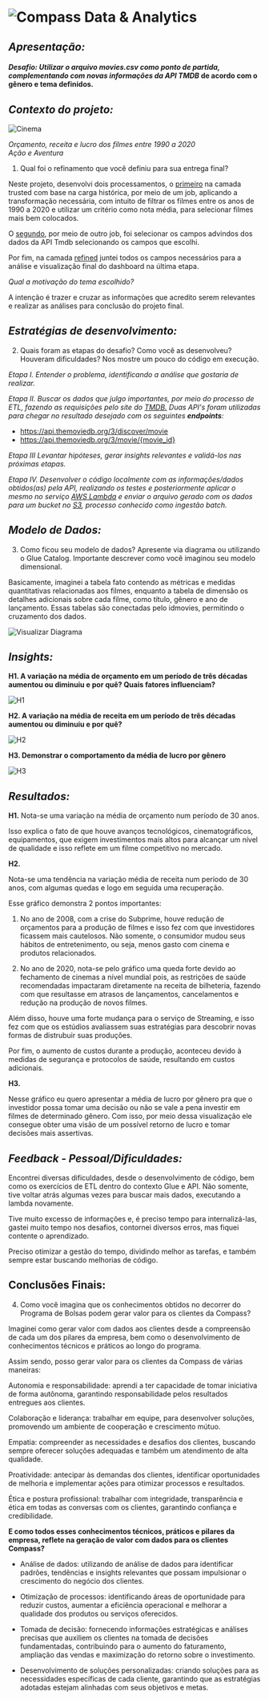 # ![Compass](images/icon-compass.png) **Data & Analytics**

## _Apresentação:_

#### _Desafio: Utilizar o arquivo movies.csv como ponto de partida, complementando com novas informações da API TMDB_ de acordo com o gênero e tema definidos.

## _Contexto do projeto:_

![Cinema](images/movies.jpg)

_Orçamento, receita e lucro dos filmes entre 1990 a 2020_ <br>
_Ação e Aventura_
<br>

1. Qual foi o refinamento que você definiu para sua entrega final?

Neste projeto, desenvolvi dois processamentos, o [primeiro](<../Desafio/etapa-3/tarefa_03/trusted_job_csv.pyrefined_job.py>) na camada trusted com base na carga histórica, por meio de um job, aplicando a transformação necessária, com intuito de filtrar os filmes entre os anos de 1990 a 2020 e utilizar um critério como nota média, para selecionar filmes mais bem colocados.

O [segundo](<../Desafio/etapa-3/tarefa_03/trusted_job_api.py.py>), por meio de outro job, foi selecionar os campos advindos dos dados da API Tmdb selecionando os campos que escolhi.

Por fim, na camada [refined](<../Desafio/etapa-3/tarefa_05/refined_job.py>) juntei todos os campos necessários para a análise e visualização final do dashboard na última etapa.

_Qual a motivação do tema escolhido?_ 

A intenção é trazer e cruzar as informações que acredito serem relevantes e realizar as análises para conclusão do projeto final.

## _Estratégias de desenvolvimento:_

2. Quais foram as etapas do desafio? Como você as desenvolveu? 
Houveram dificuldades? Nos mostre um pouco do código em execução.

_Etapa I. Entender o problema, identificando a análise que gostaria de realizar._

_Etapa II. Buscar os dados que julgo importantes, por meio do processo de ETL, fazendo as requisições pelo site do <a href="https://developer.themoviedb.org/reference/intro/getting-started" target="_blank">TMDB.</a> Duas API's foram utilizadas para chegar no resultado desejado com os seguintes ***endpoints***:_

* https://api.themoviedb.org/3/discover/movie
* https://api.themoviedb.org/3/movie/{movie_id}

_Etapa III Levantar hipóteses, gerar insights relevantes e validá-los nas próximas etapas._

_Etapa IV. Desenvolver o código localmente com as informações/dados obtidos(as) pela API, realizando os testes e posteriormente aplicar o mesmo no serviço <a href="https://aws.amazon.com/pt/lambda/" target="_blank">AWS Lambda</a> e enviar o arquivo gerado com os dados para um bucket no <a href="https://aws.amazon.com/pt/s3/" target="_blank">S3</a>, processo conhecido como ingestão batch._

## _Modelo de Dados:_

3. Como ficou seu modelo de dados? Apresente via diagrama ou utilizando o Glue Catalog. Importante descrever como você imaginou seu modelo dimensional.

Basicamente, imaginei a tabela fato contendo as métricas e medidas quantitativas relacionadas aos filmes, enquanto a tabela de dimensão os detalhes adicionais sobre cada filme, como título, gênero e ano de lançamento. Essas tabelas são conectadas pelo idmovies, permitindo o cruzamento dos dados.

![Visualizar Diagrama](<../Desafio/etapa-3/tarefa_04/modelagem_multidim.png>)

## _Insights:_

**H1. A variação na média de orçamento em um período de três décadas aumentou ou diminuiu e por quê? Quais fatores influenciam?**

![H1](images/h1.jpg)

**H2. A variação na média de receita em um período de três décadas aumentou ou diminuiu e por quê?**

![H2](images/h2.jpg)

**H3. Demonstrar o comportamento da média de lucro por gênero**

![H3](images/h3.jpg)

## _Resultados:_

**H1.** Nota-se uma variação na média de orçamento num período de 30 anos.

Isso explica o fato de que houve avanços tecnológicos, cinematográficos, equipamentos, que exigem investimentos mais altos para alcançar um nível de qualidade e isso reflete em um filme competitivo no mercado.

**H2.**

Nota-se uma tendência na variação média de receita num período de 30 anos, com algumas quedas e logo em seguida uma recuperação.

Esse gráfico demonstra 2 pontos importantes:

1. No ano de 2008, com a crise do Subprime, houve redução de orçamentos para a produção de filmes e isso fez com que investidores ficassem mais cautelosos. Não somente, o consumidor mudou seus hábitos de entretenimento, ou seja, menos gasto com cinema e produtos relacionados.

2. No ano de 2020, nota-se pelo gráfico uma queda forte devido ao fechamento de cinemas a nível mundial pois, as restrições de saúde recomendadas impactaram diretamente na receita de bilheteria, fazendo com que resultasse em atrasos de lançamentos, cancelamentos e redução na produção de novos filmes.

Além disso, houve uma forte mudança para o serviço de Streaming, e isso fez com que os estúdios avaliassem suas estratégias para descobrir novas formas de distrubuir suas produções. 

Por fim, o aumento de custos durante a produção, aconteceu devido à medidas de segurança e protocolos de saúde, resultando em custos adicionais.

**H3.**

Nesse gráfico eu quero apresentar a média de lucro por gênero pra que o investidor possa tomar uma decisão ou não se vale a pena investir em filmes de determinado gênero. Com isso, por meio dessa visualização ele consegue obter uma visão de um possível retorno de lucro e tomar decisões mais assertivas.

## _Feedback - Pessoal/Dificuldades:_

Encontrei diversas dificuldades, desde o desenvolvimento de código, bem como os exercícios de ETL dentro do contexto Glue e API. Não somente, tive voltar atrás algumas vezes para buscar mais dados, executando a lambda novamente.

Tive muito excesso de informações e, é preciso tempo para internalizá-las, gastei muito tempo nos desafios, contornei diversos erros, mas fiquei contente o aprendizado.

Preciso otimizar a gestão do tempo, dividindo melhor as tarefas, e também sempre estar buscando melhorias de código.

## Conclusões Finais:

4. Como você imagina que os conhecimentos obtidos no decorrer do Programa de Bolsas podem gerar valor para os clientes da Compass? 

Imaginei como gerar valor com dados aos clientes desde a compreensão de cada um dos pilares da empresa, bem como o desenvolvimento de conhecimentos técnicos e práticos ao longo do programa.

Assim sendo, posso gerar valor para os clientes da Compass de várias maneiras:

Autonomia e responsabilidade: aprendi a ter capacidade de tomar iniciativa de forma autônoma, garantindo responsabilidade pelos resultados entregues aos clientes.

Colaboração e liderança: trabalhar em equipe, para desenvolver soluções, promovendo um ambiente de cooperação e crescimento mútuo.

Empatia: compreender as necessidades e desafios dos clientes, buscando sempre oferecer soluções adequadas e também um atendimento de alta qualidade.

Proatividade: antecipar às demandas dos clientes, identificar oportunidades de melhoria e implementar ações para otimizar processos e resultados.

Ética e postura profissional: trabalhar com integridade, transparência e ética em todas as conversas com os clientes, garantindo confiança e credibilidade.

**E como todos esses conhecimentos técnicos, práticos e pilares da empresa, reflete na geração de valor com dados para os clientes Compass?**

- Análise de dados: utilizando de análise de dados para identificar padrões, tendências e insights relevantes que possam impulsionar o crescimento do negócio dos clientes.

- Otimização de processos: identificando áreas de oportunidade para reduzir custos, aumentar a eficiência operacional e melhorar a qualidade dos produtos ou serviços oferecidos.

- Tomada de decisão: fornecendo informações estratégicas e análises precisas que auxiliem os clientes na tomada de decisões fundamentadas, contribuindo para o aumento do faturamento, ampliação das vendas e maximização do retorno sobre o investimento.

- Desenvolvimento de soluções personalizadas: criando soluções para as necessidades específicas de cada cliente, garantindo que as estratégias adotadas estejam alinhadas com seus objetivos e metas.